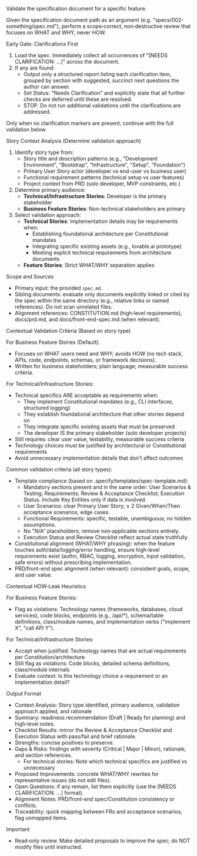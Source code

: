 Validate the specification document for a specific feature.

Given the specification document path as an argument (e.g. "specs/002-something/spec.md"), perform a scope‑correct, non‑destructive review that focuses on WHAT and WHY, never HOW.

Early Gate: Clarifications First
1) Load the spec. Immediately collect all occurrences of "[NEEDS CLARIFICATION: …]" across the document.
2) If any are found:
   - Output only a structured report listing each clarification item, grouped by section with suggested, succinct next questions the author can answer.
   - Set Status: "Needs Clarification" and explicitly state that all further checks are deferred until these are resolved.
   - STOP. Do not run additional validations until the clarifications are addressed.

Only when no clarification markers are present, continue with the full validation below.

Story Context Analysis (Determine validation approach)
1) Identify story type from:
   - Story title and description patterns (e.g., "Development Environment", "Bootstrap", "Infrastructure", "Setup", "Foundation")
   - Primary User Story actor (developer vs end-user vs business user)
   - Functional requirement patterns (technical setup vs user features)
   - Project context from PRD (solo developer, MVP constraints, etc.)
2) Determine primary audience:
   - **Technical/Infrastructure Stories**: Developer is the primary stakeholder
   - **Business Feature Stories**: Non-technical stakeholders are primary
3) Select validation approach:
   - **Technical Stories**: Implementation details may be requirements when:
     - Establishing foundational architecture per Constitutional mandates
     - Integrating specific existing assets (e.g., lovable.ai prototype)
     - Meeting explicit technical requirements from architecture documents
   - **Feature Stories**: Strict WHAT/WHY separation applies

Scope and Sources
- Primary input: the provided `spec.md`.
- Sibling documents: evaluate only documents explicitly linked or cited by the spec within the same directory (e.g., relative links or named references). Do not scan unrelated files.
- Alignment references: CONSTITUTION.md (high‑level requirements), docs/prd.md, and docs/front-end-spec.md (when relevant).

Contextual Validation Criteria (Based on story type)

For Business Feature Stories (Default):
- Focuses on WHAT users need and WHY; avoids HOW (no tech stack, APIs, code, endpoints, schemas, or framework decisions).
- Written for business stakeholders; plain language; measurable success criteria.

For Technical/Infrastructure Stories:
- Technical specifics ARE acceptable as requirements when:
  - They implement Constitutional mandates (e.g., CLI interfaces, structured logging)
  - They establish foundational architecture that other stories depend on
  - They integrate specific existing assets that must be preserved
  - The developer IS the primary stakeholder (solo developer projects)
- Still requires: clear user value, testability, measurable success criteria
- Technology choices must be justified by architectural or Constitutional requirements
- Avoid unnecessary implementation details that don't affect outcomes

Common validation criteria (all story types):
- Template compliance (based on .specify/templates/spec-template.md):
  - Mandatory sections present and in the same order: User Scenarios & Testing; Requirements; Review & Acceptance Checklist; Execution Status. Include Key Entities only if data is involved.
  - User Scenarios: clear Primary User Story; ≥ 2 Given/When/Then acceptance scenarios; edge cases.
  - Functional Requirements: specific, testable, unambiguous; no hidden assumptions.
  - No "N/A" placeholders; remove non‑applicable sections entirely.
  - Execution Status and Review Checklist reflect actual state truthfully.
- Constitutional alignment (WHAT/WHY phrasing): when the feature touches auth/data/logging/error handling, ensure high‑level requirements exist (authn, RBAC, logging, encryption, input validation, safe errors) without prescribing implementation.
- PRD/front-end spec alignment (when relevant): consistent goals, scope, and user value.

Contextual HOW‑Leak Heuristics

For Business Feature Stories:
- Flag as violations: Technology names (frameworks, databases, cloud services), code blocks, endpoints (e.g., /api/*), schema/table definitions, class/module names, and implementation verbs ("implement X", "call API Y").

For Technical/Infrastructure Stories:
- Accept when justified: Technology names that are actual requirements per Constitution/architecture
- Still flag as violations: Code blocks, detailed schema definitions, class/module internals
- Evaluate context: Is this technology choice a requirement or an implementation detail?

Output Format
- Context Analysis: Story type identified, primary audience, validation approach applied, and rationale
- Summary: readiness recommendation (Draft | Ready for planning) and high‑level notes.
- Checklist Results: mirror the Review & Acceptance Checklist and Execution Status with pass/fail and brief rationale.
- Strengths: concise positives to preserve.
- Gaps & Risks: findings with severity (Critical | Major | Minor), rationale, and section references.
  - For technical stories: Note which technical specifics are justified vs unnecessary
- Proposed Improvements: concrete WHAT/WHY rewrites for representative issues (do not edit files).
- Open Questions: if any remain, list them explicitly (use the [NEEDS CLARIFICATION: …] format).
- Alignment Notes: PRD/front-end spec/Constitution consistency or conflicts.
- Traceability: quick mapping between FRs and acceptance scenarios; flag unmapped items.

Important
- Read‑only review. Make detailed proposals to improve the spec; do NOT modify files until instructed.
